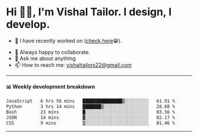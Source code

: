 # Hi 👋🏻, I'm Vishal Tailor. I design, I develop.

- 🔭 I have recently worked on ([check here](https://vishaltailor.com)😁).
<!-- - 🎦 Currently watching: JavaScript: The Hard Parts By Will Sentance. -->
- 👯 Always happy to collaborate.
- 💬 Ask me about anything
- 📫 How to reach me: <a href="mailto:vishaltailors22@gmail.com">vishaltailors22@gmail.com</a>

<hr /> 
<h4>📊 Weekly development breakdown</h4>
<!--START_SECTION:waka-->

```txt
JavaScript   6 hrs 56 mins   ███████████████▒░░░░░░░░░   61.91 %
Python       3 hrs 14 mins   ███████▒░░░░░░░░░░░░░░░░░   28.88 %
Bash         23 mins         █░░░░░░░░░░░░░░░░░░░░░░░░   03.56 %
JSON         14 mins         ▓░░░░░░░░░░░░░░░░░░░░░░░░   02.17 %
CSS          9 mins          ▒░░░░░░░░░░░░░░░░░░░░░░░░   01.46 %
```

<!--END_SECTION:waka-->
<hr /> 

<!-- ![](./profile-3d-contrib/profile-green-animate.svg) -->
